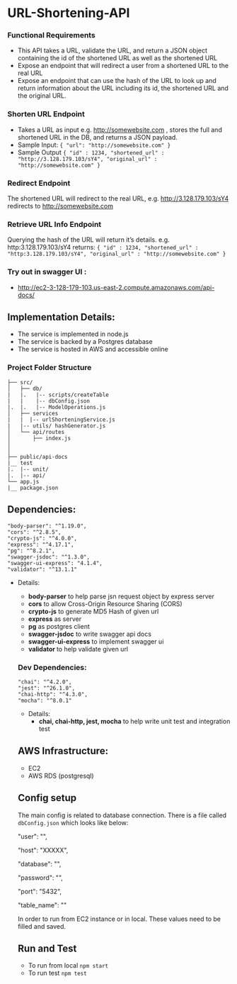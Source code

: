 # URL-Shortening-API

### Functional Requirements
 - This API takes a URL, validate the URL, and return a JSON object containing the id of the shortened URL as well as the shortened URL 
 - Expose an endpoint that will redirect a user from a shortened URL to the real URL 
 - Expose an endpoint that can use the hash of the URL to look up and return information about the URL including its id, the shortened URL and the original URL.

### Shorten URL Endpoint 
 - Takes a URL as input e.g. http://somewebsite.com , stores the full and shortened URL in the DB, and returns a JSON payload.
 - Sample Input: 
 `{
	    "url": "http://somewebsite.com"
  }`
 - Sample Output
`{
"id" : 1234,
"shortened_url" : "http://3.128.179.103/sY4",
"original_url" : "http://somewebsite.com" }`

### Redirect Endpoint
The shortened URL will redirect to the real URL, e.g. http://3.128.179.103/sY4 redirects to http://somewebsite.com

### Retrieve URL Info Endpoint
Querying the hash of the URL will return it’s details. e.g. http:3.128.179.103/sY4 returns:
`{
"id" : 1234,
"shortened_url" : "http:3.128.179.103/sY4",
"original_url" : "http://somewebsite.com" }`

### Try out in swagger UI : 
 - http://ec2-3-128-179-103.us-east-2.compute.amazonaws.com/api-docs/

## Implementation Details:
 - The service is implemented in node.js
 - The service is backed by a Postgres database
 - The service is hosted in AWS and accessible online
 ### Project Folder Structure
    ├── src/
    │   ├── db/
    |   |.   |-- scripts/createTable
    |   |    |-- dbConfig.json
    |.  |.   |-- ModelOperations.js
    │   ├── services
    |   |  |-- urlShorteningService.js 
    |   |-- utils/ hashGenerator.js
    │   └── api/routes
    │       ├── index.js
    │ 
    │      
    ├── public/api-docs
    |__ test
    |.  |-- unit/ 
    |.  |-- api/
    └── app.js
    |__ package.json
  
 
## Dependencies:
    "body-parser": "^1.19.0",
    "cors": "^2.8.5",
    "crypto-js": "^4.0.0",
    "express": "^4.17.1",
    "pg": "^8.2.1",
    "swagger-jsdoc": "^1.3.0",
    "swagger-ui-express": "4.1.4",
    "validator": "^13.1.1"

- Details: 
   - <b>body-parser</b> to help parse jsn request object by express server
   - <b>cors</b> to allow Cross-Origin Resource Sharing (CORS) 
   - <b>crypto-js</b> to generate MD5 Hash of given url 
   - <b>express</b> as server
   - <b>pg</b> as postgres client
   - <b>swagger-jsdoc</b> to write swagger api docs 
   - <b>swagger-ui-express</b> to implement swagger ui
   - <b> validator </b> to help validate given url 
   
   ### Dev Dependencies:
      "chai": "^4.2.0",
      "jest": "^26.1.0",
      "chai-http": "^4.3.0",
      "mocha": "^8.0.1"

   - Details: 
     - <b>chai, chai-http, jest, mocha</b> to help write unit test and integration test
     
  ## AWS Infrastructure: 
  - EC2 
  - AWS RDS (postgresql)
  
  ## Config setup 
  The main config is related to database connection. There is a file called `dbConfig.json` which looks like below: 
  
   "user": "",
   
    "host": "XXXXX",
    
    "database": "",
    
    "password": "",
    
    "port": "5432",
    
    "table_name": ""
    
  In order to run from EC2 instance or in local. These values need to be filled and saved. 
  
  ## Run and Test
  -  To run from local 
  `npm start`
  -  To run test 
  `npm test`
  
  
